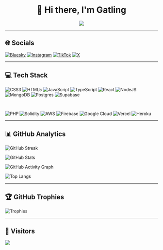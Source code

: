 <h1 align="center">👋 Hi there, I'm Gatling</h1>

<p align="center">
  <a href="https://git.io/typing-svg">
    <img src="https://readme-typing-svg.herokuapp.com?font=Poppins&color=84A12D&size=30&center=true&vCenter=true&lines=Full+Stack+Engineer;Open+Sourcer;Problem+Solver;Critical+Thinker;I+love+building+stuff" />
  </a>
</p>

---

## 🌐 Socials
[![Bluesky](https://img.shields.io/badge/bluesky-0285FF?style=for-the-badge&logo=bluesky&logoColor=white)](https://bsky.app/profile/iamgatling) 
[![Instagram](https://img.shields.io/badge/Instagram-E4405F?style=for-the-badge&logo=instagram&logoColor=white)](https://instagram.com/iamgatling) 
[![TikTok](https://img.shields.io/badge/TikTok-000000?style=for-the-badge&logo=tiktok&logoColor=white)](https://tiktok.com/@iamgatling) 
[![X](https://img.shields.io/badge/X-000000?style=for-the-badge&logo=x&logoColor=white)](https://x.com/iamgatling) 

---

## 💻 Tech Stack
<p align="center">
  
![CSS3](https://img.shields.io/badge/css3-1572B6?style=for-the-badge&logo=css3&logoColor=white)
![HTML5](https://img.shields.io/badge/html5-E34F26?style=for-the-badge&logo=html5&logoColor=white)
![JavaScript](https://img.shields.io/badge/javascript-F7DF1E?style=for-the-badge&logo=javascript&logoColor=black)
![TypeScript](https://img.shields.io/badge/typescript-007ACC?style=for-the-badge&logo=typescript&logoColor=white)
![React](https://img.shields.io/badge/react-20232A?style=for-the-badge&logo=react&logoColor=61DAFB)
![NodeJS](https://img.shields.io/badge/node.js-339933?style=for-the-badge&logo=node.js&logoColor=white)
![MongoDB](https://img.shields.io/badge/mongodb-4EA94B?style=for-the-badge&logo=mongodb&logoColor=white)
![Postgres](https://img.shields.io/badge/postgres-316192?style=for-the-badge&logo=postgresql&logoColor=white)
![Supabase](https://img.shields.io/badge/supabase-3ECF8E?style=for-the-badge&logo=supabase&logoColor=white)

<br/>

![PHP](https://img.shields.io/badge/php-777BB4?style=for-the-badge&logo=php&logoColor=white)
![Solidity](https://img.shields.io/badge/solidity-363636?style=for-the-badge&logo=solidity&logoColor=white)
![AWS](https://img.shields.io/badge/aws-FF9900?style=for-the-badge&logo=amazon-aws&logoColor=white)
![Firebase](https://img.shields.io/badge/firebase-039BE5?style=for-the-badge&logo=firebase)
![Google Cloud](https://img.shields.io/badge/googlecloud-4285F4?style=for-the-badge&logo=google-cloud&logoColor=white)
![Vercel](https://img.shields.io/badge/vercel-000000?style=for-the-badge&logo=vercel&logoColor=white)
![Heroku](https://img.shields.io/badge/heroku-430098?style=for-the-badge&logo=heroku&logoColor=white)

</p>

---

## 📊 GitHub Analytics
<p align="center">
  
![GitHub Streak](https://github-readme-streak-stats.herokuapp.com?user=iamgatling&theme=tokyonight)  

![GitHub Stats](https://github-readme-stats.vercel.app/api?username=iamgatling&show_icons=true&theme=tokyonight)  

![GitHub Activity Graph](https://github-readme-activity-graph.vercel.app/graph?username=iamgatling&theme=tokyo-night)

![Top Langs](https://github-readme-stats.vercel.app/api/top-langs/?username=iamgatling&layout=compact&theme=tokyonight)

</p>

---

## 🏆 GitHub Trophies
<p align="center">
  
![Trophies](https://github-profile-trophy.vercel.app/?username=iamgatling&theme=gotham&no-frame=false&no-bg=false&margin-w=4)

</p>

---

## 👀 Visitors
[![](https://visitcount.itsvg.in/api?id=iamgatling&icon=0&color=0)](https://visitcount.itsvg.in)